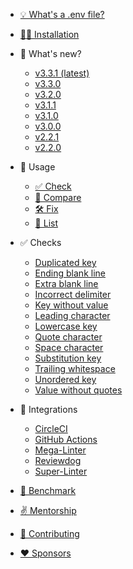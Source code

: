 * [💡 What's a .env file?](whats_env.md)
* [👨‍💻 Installation](installation.md)

* 🎉 What's new?
    * [v3.3.1 (latest)](whats_new/v331.md)
    * [v3.3.0](whats_new/v330.md)
    * [v3.2.0](whats_new/v320.md)
    * [v3.1.1](whats_new/v311.md)
    * [v3.1.0](whats_new/v310.md)
    * [v3.0.0](whats_new/v300.md)
    * [v2.2.1](whats_new/v221.md)
    * [v2.2.0](whats_new/v2_2_0.md)  

* 🚀 Usage
    * [✅ Check](usage/check.md)
    * [🤲 Compare](usage/compare.md)
    * [🛠 Fix](usage/fix.md)
    * [📄 List](usage/list.md)

* ✅ Checks
    * [Duplicated key](checks/duplicated_key.md)
    * [Ending blank line](checks/ending_blank_line.md)
    * [Extra blank line](checks/extra_blank_line.md)
    * [Incorrect delimiter](checks/incorrect_delimiter.md)
    * [Key without value](checks/key_without_value.md)
    * [Leading character](checks/leading_character.md)
    * [Lowercase key](checks/lowercase_key.md)
    * [Quote character](checks/quote_character.md)
    * [Space character](checks/space_character.md)
    * [Substitution key](checks/substitution_key.md)
    * [Trailing whitespace](checks/trailing_whitespace.md)
    * [Unordered key](checks/unordered_key.md)
    * [Value without quotes](checks/value_without_quotes.md)

* 🔄 Integrations
    * [CircleCI](integrations/circleci.md)
    * [GitHub Actions](integrations/github_actions.md)
    * [Mega-Linter](integrations/mega_linter.md)
    * [Reviewdog](integrations/reviewdog.md)
    * [Super-Linter](integrations/super_linter.md)

* [🚧 Benchmark](benchmark.md)
* [✌️ Mentorship](mentorship.md)
* [🤝 Contributing](contributing.md)
* [❤️ Sponsors](sponsors.md)
